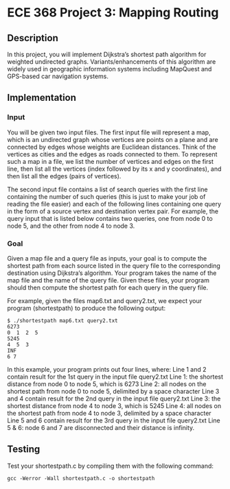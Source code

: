 # ECE 368 Project 3: Mapping Routing

## Description
In this project, you will implement Dijkstra’s shortest path algorithm for weighted undirected graphs. Variants/enhancements of this algorithm are widely used in geographic information systems including MapQuest and GPS-based car navigation systems.

## Implementation

### Input
You will be given two input files. The first input file will represent a map, which is an undirected graph whose vertices are points on a plane and are connected by edges whose weights are Euclidean distances. Think of the vertices as cities and the edges as roads connected to them. To represent such a map in a file, we list the number of vertices and edges on the first line, then list all the vertices (index followed by its x and y coordinates), and then list all the edges (pairs of vertices).

The second input file contains a list of search queries with the first line containing the number of such queries (this is just to make your job of reading the file easier) and each of the following lines containing one query in the form of a source vertex and destination vertex pair. For example, the query input that is listed below contains two queries, one from node 0 to node 5, and the other from node 4 to node 3.

### Goal
Given a map file and a query file as inputs, your goal is to compute the shortest path from each source listed in the query file to the corresponding destination using Dijkstra’s algorithm. Your program takes the name of the map file and the name of the query file. Given these files, your program should then compute the shortest path for each query in the query file. 

For example, given the files map6.txt and query2.txt, we expect your program (shortestpath) to produce the following output:
```
$ ./shortestpath map6.txt query2.txt
6273
0  1  2  5
5245
4  5  3
INF
6 7
```

In this example, your program prints out four lines, where: 
Line 1 and 2 contain result for the 1st query in the input file query2.txt
	Line 1: the shortest distance from node 0 to node 5, which is 6273 
	Line 2: all nodes on the shortest path from node 0 to node 5, delimited by a space character
Line 3 and 4 contain result for the 2nd query in the input file query2.txt
	Line 3: the shortest distance from node 4 to node 3, which is 5245
	Line 4: all nodes on the shortest path from node 4 to node 3, delimited by a space character
Line 5 and 6 contain result for the 3rd query in the input file query2.txt
	Line 5 & 6: node 6 and 7 are disconnected and their distance is infinity.


## Testing
Test your shortestpath.c by compiling them with the following command:
```
gcc -Werror -Wall shortestpath.c -o shortestpath
```
